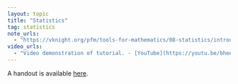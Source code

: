 ```yaml
---
layout: topic
title: "Statistics"
tag: statistics
note_urls:
  - "https://vknight.org/pfm/tools-for-mathematics/08-statistics/introduction/main.html"
video_urls:
  - "Video demonstration of tutorial. - [YouTube](https://youtu.be/bheeUG6iwjA?si=58jwdBN04MEKLqC4)"
---
```


A handout is available [here]({{site.baseurl}}/assets/handouts/autumn/08-statistics/main.pdf).
